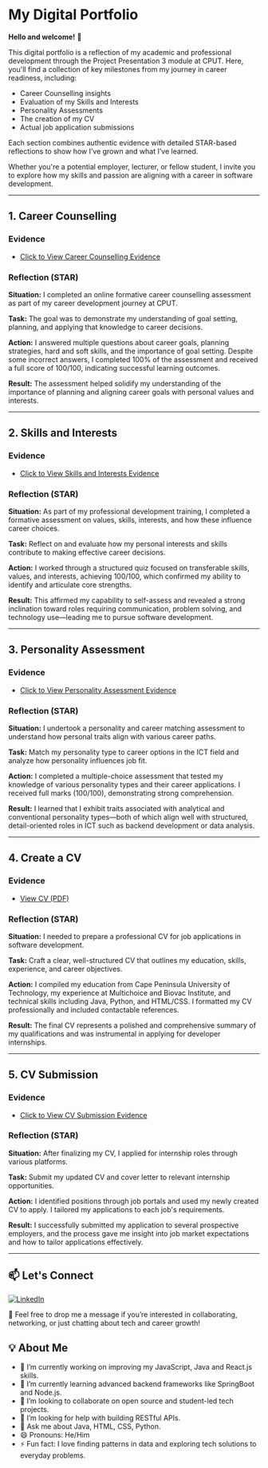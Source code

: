 # My Digital Portfolio

**Hello and welcome!** 👋

This digital portfolio is a reflection of my academic and professional development through the Project Presentation 3 module at CPUT. Here, you'll find a collection of key milestones from my journey in career readiness, including:

- Career Counselling insights
- Evaluation of my Skills and Interests
- Personality Assessments
- The creation of my CV
- Actual job application submissions

Each section combines authentic evidence with detailed STAR-based reflections to show how I’ve grown and what I’ve learned.

Whether you're a potential employer, lecturer, or fellow student, I invite you to explore how my skills and passion are aligning with a career in software development.


---

## 1. Career Counselling

### Evidence
- [Click to View Career Counselling Evidence](Career%20Counselling.png)

### Reflection (STAR)
**Situation:** I completed an online formative career counselling assessment as part of my career development journey at CPUT.

**Task:** The goal was to demonstrate my understanding of goal setting, planning, and applying that knowledge to career decisions.

**Action:** I answered multiple questions about career goals, planning strategies, hard and soft skills, and the importance of goal setting. Despite some incorrect answers, I completed 100% of the assessment and received a full score of 100/100, indicating successful learning outcomes.

**Result:** The assessment helped solidify my understanding of the importance of planning and aligning career goals with personal values and interests.

---

## 2. Skills and Interests

### Evidence
- [Click to View Skills and Interests Evidence](Skills%20and%20Interests.png)

### Reflection (STAR)
**Situation:** As part of my professional development training, I completed a formative assessment on values, skills, interests, and how these influence career choices.

**Task:** Reflect on and evaluate how my personal interests and skills contribute to making effective career decisions.

**Action:** I worked through a structured quiz focused on transferable skills, values, and interests, achieving 100/100, which confirmed my ability to identify and articulate core strengths.

**Result:** This affirmed my capability to self-assess and revealed a strong inclination toward roles requiring communication, problem solving, and technology use—leading me to pursue software development.

---

## 3. Personality Assessment

### Evidence
- [Click to View Personality Assessment Evidence](Personality%20Assessment.png)

### Reflection (STAR)
**Situation:** I undertook a personality and career matching assessment to understand how personal traits align with various career paths.

**Task:** Match my personality type to career options in the ICT field and analyze how personality influences job fit.

**Action:** I completed a multiple-choice assessment that tested my knowledge of various personality types and their career applications. I received full marks (100/100), demonstrating strong comprehension.

**Result:** I learned that I exhibit traits associated with analytical and conventional personality types—both of which align well with structured, detail-oriented roles in ICT such as backend development or data analysis.

---

## 4. Create a CV

### Evidence
- [View CV (PDF)](Kwanda%20Twalo%20CV%20for%20Software%20Dev.pdf)

### Reflection (STAR)
**Situation:** I needed to prepare a professional CV for job applications in software development.

**Task:** Craft a clear, well-structured CV that outlines my education, skills, experience, and career objectives.

**Action:** I compiled my education from Cape Peninsula University of Technology, my experience at Multichoice and Biovac Institute, and technical skills including Java, Python, and HTML/CSS. I formatted my CV professionally and included contactable references.

**Result:** The final CV represents a polished and comprehensive summary of my qualifications and was instrumental in applying for developer internships.

---

## 5. CV Submission

### Evidence
- [Click to View CV Submission Evidence](CV%20Submission.png)

### Reflection (STAR)
**Situation:** After finalizing my CV, I applied for internship roles through various platforms.

**Task:** Submit my updated CV and cover letter to relevant internship opportunities.

**Action:** I identified positions through job portals and used my newly created CV to apply. I tailored my applications to each job's requirements.

**Result:** I successfully submitted my application to several prospective employers, and the process gave me insight into job market expectations and how to tailor applications effectively.

---

## 📫 Let's Connect

[![LinkedIn](https://img.shields.io/badge/LinkedIn-Kwanda%20Twalo-blue?style=flat&logo=linkedin)](https://www.linkedin.com/in/kwanda-twalo-894998258/)

💼 Feel free to drop me a message if you’re interested in collaborating, networking, or just chatting about tech and career growth!

## 💡 About Me
- 🔭 I’m currently working on improving my JavaScript, Java and React.js skills.
- 🌱 I’m currently learning advanced backend frameworks like SpringBoot and Node.js.
- 👯 I’m looking to collaborate on open source and student-led tech projects.
- 🤔 I’m looking for help with building RESTful APIs.
- 💬 Ask me about Java, HTML, CSS, Python.
- 😄 Pronouns: He/Him
- ⚡ Fun fact: I love finding patterns in data and exploring tech solutions to everyday problems.
